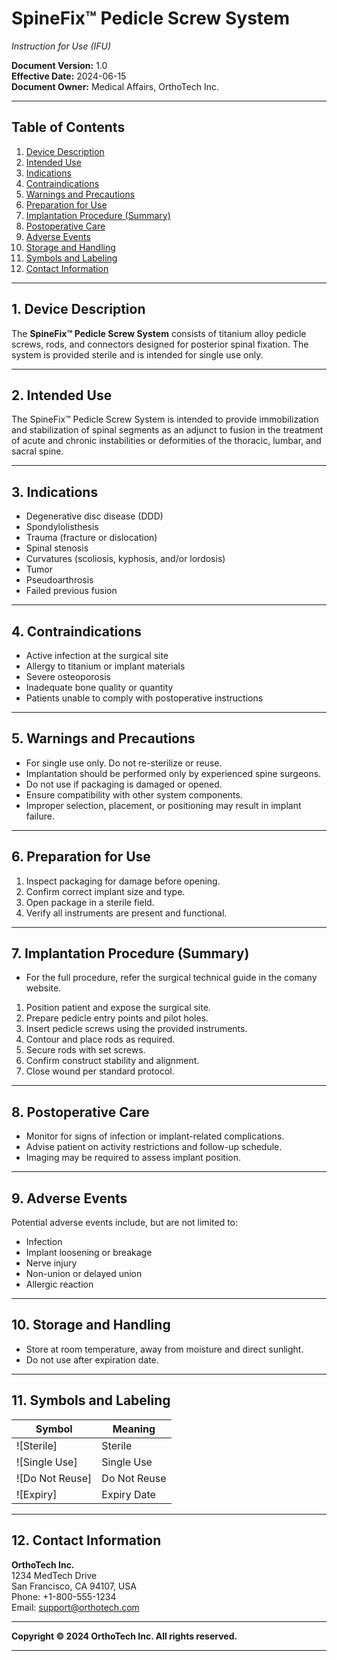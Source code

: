 # SpineFix™ Pedicle Screw System  
*Instruction for Use (IFU)*

**Document Version:** 1.0  
**Effective Date:** 2024-06-15  
**Document Owner:** Medical Affairs, OrthoTech Inc.

---

## Table of Contents

1. [Device Description](#device-description)
2. [Intended Use](#intended-use)
3. [Indications](#indications)
4. [Contraindications](#contraindications)
5. [Warnings and Precautions](#warnings-and-precautions)
6. [Preparation for Use](#preparation-for-use)
7. [Implantation Procedure (Summary)](#implantation-procedure-summary)
8. [Postoperative Care](#postoperative-care)
9. [Adverse Events](#adverse-events)
10. [Storage and Handling](#storage-and-handling)
11. [Symbols and Labeling](#symbols-and-labeling)
12. [Contact Information](#contact-information)

---

## 1. Device Description

The **SpineFix™ Pedicle Screw System** consists of titanium alloy pedicle screws, rods, and connectors designed for posterior spinal fixation. The system is provided sterile and is intended for single use only.

---

## 2. Intended Use

The SpineFix™ Pedicle Screw System is intended to provide immobilization and stabilization of spinal segments as an adjunct to fusion in the treatment of acute and chronic instabilities or deformities of the thoracic, lumbar, and sacral spine.

---

## 3. Indications

- Degenerative disc disease (DDD)
- Spondylolisthesis
- Trauma (fracture or dislocation)
- Spinal stenosis
- Curvatures (scoliosis, kyphosis, and/or lordosis)
- Tumor
- Pseudoarthrosis
- Failed previous fusion

---

## 4. Contraindications

- Active infection at the surgical site
- Allergy to titanium or implant materials
- Severe osteoporosis
- Inadequate bone quality or quantity
- Patients unable to comply with postoperative instructions

---

## 5. Warnings and Precautions

- For single use only. Do not re-sterilize or reuse.
- Implantation should be performed only by experienced spine surgeons.
- Do not use if packaging is damaged or opened.
- Ensure compatibility with other system components.
- Improper selection, placement, or positioning may result in implant failure.

---

## 6. Preparation for Use

1. Inspect packaging for damage before opening.
2. Confirm correct implant size and type.
3. Open package in a sterile field.
4. Verify all instruments are present and functional.

---

## 7. Implantation Procedure (Summary)
- For the full procedure, refer the surgical technical guide in the comany website.

1. Position patient and expose the surgical site.
2. Prepare pedicle entry points and pilot holes.
3. Insert pedicle screws using the provided instruments.
4. Contour and place rods as required.
5. Secure rods with set screws.
6. Confirm construct stability and alignment.
7. Close wound per standard protocol.

---

## 8. Postoperative Care

- Monitor for signs of infection or implant-related complications.
- Advise patient on activity restrictions and follow-up schedule.
- Imaging may be required to assess implant position.

---

## 9. Adverse Events

Potential adverse events include, but are not limited to:
- Infection
- Implant loosening or breakage
- Nerve injury
- Non-union or delayed union
- Allergic reaction

---

## 10. Storage and Handling

- Store at room temperature, away from moisture and direct sunlight.
- Do not use after expiration date.

---

## 11. Symbols and Labeling

| Symbol | Meaning                |
|--------|------------------------|
| ![Sterile] | Sterile |
| ![Single Use] | Single Use |
| ![Do Not Reuse] | Do Not Reuse |
| ![Expiry] | Expiry Date |

---

## 12. Contact Information

**OrthoTech Inc.**  
1234 MedTech Drive  
San Francisco, CA 94107, USA  
Phone: +1-800-555-1234  
Email: support@orthotech.com

---

**Copyright © 2024 OrthoTech Inc. All rights reserved.**

---
